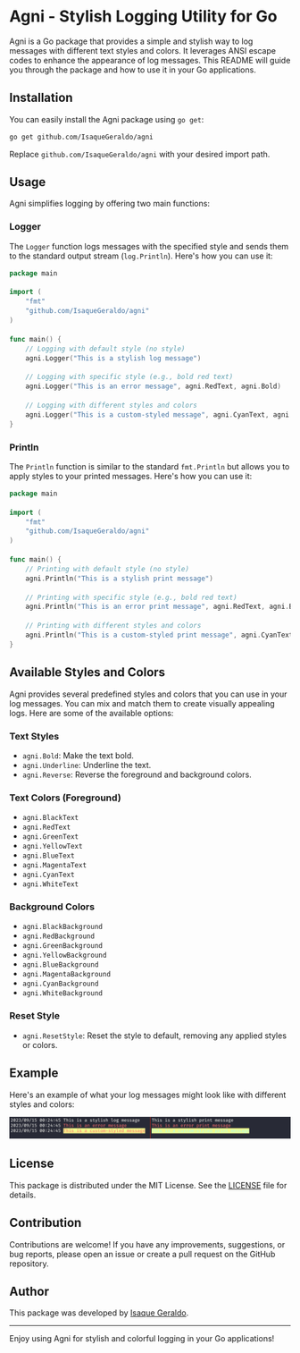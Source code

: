 # Agni - Stylish Logging Utility for Go

Agni is a Go package that provides a simple and stylish way to log messages with different text styles and colors. It leverages ANSI escape codes to enhance the appearance of log messages. This README will guide you through the package and how to use it in your Go applications.

## Installation

You can easily install the Agni package using `go get`:

```sh
go get github.com/IsaqueGeraldo/agni
```

Replace `github.com/IsaqueGeraldo/agni` with your desired import path.

## Usage

Agni simplifies logging by offering two main functions:

### Logger

The `Logger` function logs messages with the specified style and sends them to the standard output stream (`log.Println`). Here's how you can use it:

```go
package main

import (
	"fmt"
	"github.com/IsaqueGeraldo/agni"
)

func main() {
	// Logging with default style (no style)
	agni.Logger("This is a stylish log message")

	// Logging with specific style (e.g., bold red text)
	agni.Logger("This is an error message", agni.RedText, agni.Bold)

	// Logging with different styles and colors
	agni.Logger("This is a custom-styled message", agni.CyanText, agni.YellowBackground, agni.Bold, agni.Underline)
}
```

### Println

The `Println` function is similar to the standard `fmt.Println` but allows you to apply styles to your printed messages. Here's how you can use it:

```go
package main

import (
	"fmt"
	"github.com/IsaqueGeraldo/agni"
)

func main() {
	// Printing with default style (no style)
	agni.Println("This is a stylish print message")

	// Printing with specific style (e.g., bold red text)
	agni.Println("This is an error print message", agni.RedText, agni.Bold)

	// Printing with different styles and colors
	agni.Println("This is a custom-styled print message", agni.CyanText, agni.YellowBackground, agni.Bold, agni.Underline)
}
```

## Available Styles and Colors

Agni provides several predefined styles and colors that you can use in your log messages. You can mix and match them to create visually appealing logs. Here are some of the available options:

### Text Styles

- `agni.Bold`: Make the text bold.
- `agni.Underline`: Underline the text.
- `agni.Reverse`: Reverse the foreground and background colors.

### Text Colors (Foreground)

- `agni.BlackText`
- `agni.RedText`
- `agni.GreenText`
- `agni.YellowText`
- `agni.BlueText`
- `agni.MagentaText`
- `agni.CyanText`
- `agni.WhiteText`

### Background Colors

- `agni.BlackBackground`
- `agni.RedBackground`
- `agni.GreenBackground`
- `agni.YellowBackground`
- `agni.BlueBackground`
- `agni.MagentaBackground`
- `agni.CyanBackground`
- `agni.WhiteBackground`

### Reset Style

- `agni.ResetStyle`: Reset the style to default, removing any applied styles or colors.

## Example

Here's an example of what your log messages might look like with different styles and colors:

![Agni Example](example.png)

## License

This package is distributed under the MIT License. See the [LICENSE](LICENSE) file for details.

## Contribution

Contributions are welcome! If you have any improvements, suggestions, or bug reports, please open an issue or create a pull request on the GitHub repository.

## Author

This package was developed by [Isaque Geraldo](https://github.com/IsaqueGeraldo).

---

Enjoy using Agni for stylish and colorful logging in your Go applications!
